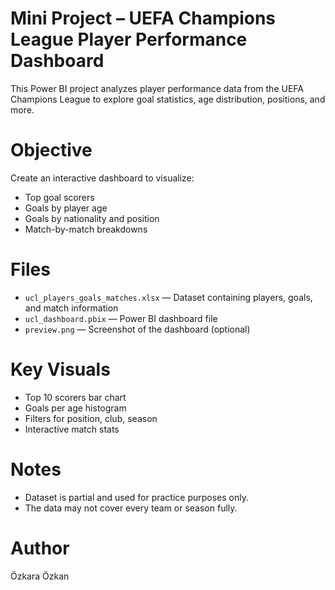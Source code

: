 # Mini Project – UEFA Champions League Player Performance Dashboard

This Power BI project analyzes player performance data from the UEFA Champions League to explore goal statistics, age distribution, positions, and more.

# Objective

Create an interactive dashboard to visualize:
- Top goal scorers
- Goals by player age
- Goals by nationality and position
- Match-by-match breakdowns

# Files

- `ucl_players_goals_matches.xlsx` — Dataset containing players, goals, and match information
- `ucl_dashboard.pbix` — Power BI dashboard file
- `preview.png` — Screenshot of the dashboard (optional)

# Key Visuals

- Top 10 scorers bar chart
- Goals per age histogram
- Filters for position, club, season
- Interactive match stats

# Notes

- Dataset is partial and used for practice purposes only.
- The data may not cover every team or season fully.

# Author

Özkara Özkan
